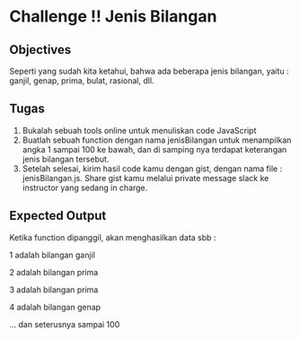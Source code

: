 # Challenge !! Jenis Bilangan

## Objectives

Seperti yang sudah kita ketahui, bahwa ada beberapa jenis bilangan, yaitu : ganjil, genap, prima, bulat, rasional, dll.

## Tugas
1. Bukalah sebuah tools online untuk menuliskan code JavaScript
2. Buatlah sebuah function dengan nama jenisBilangan untuk menampilkan angka 1 sampai 100 ke bawah, dan di samping nya terdapat keterangan jenis bilangan tersebut.
3. Setelah selesai, kirim hasil code kamu dengan gist, dengan nama file : jenisBilangan.js. Share gist kamu melalui private message slack ke instructor yang sedang in charge.

## Expected Output
Ketika function dipanggil, akan menghasilkan data sbb :

1 adalah bilangan ganjil

2 adalah bilangan prima

3 adalah bilangan prima

4 adalah bilangan genap

... dan seterusnya sampai 100
